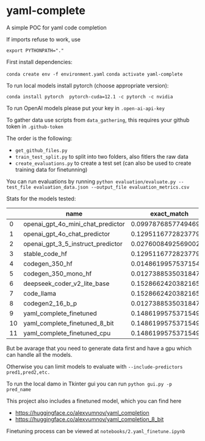 # yaml-complete
A simple POC for yaml code completion 


If imports refuse to work, use 

`export PYTHONPATH="."`

First install dependencies:

`conda create env -f environment.yaml`
`conda activate yaml-complete`

To run local models install pytorch (choose appropriate version):

`conda install pytorch  pytorch-cuda=12.1 -c pytorch -c nvidia`

To run OpenAI models please put your key in `.open-ai-api-key`

To gather data use scripts from `data_gathering`, this requires your github token in `.github-token`

The order is the following:
- `get_github_files.py`
- `train_test_split.py` to split into two folders, also fitlers the raw data
- `create_evaluations.py` to create a test set (can also be used to create training data for finetunning)

You can run evaluations by running 
`python evaluation/evaluate.py --test_file evaluation_data.json --output_file evaluation_metrics.csv`

Stats for the models tested:

|    | name                              | exact_match          | iou                 | legit_yaml         | average_latency (s) | average_cost ($)       |
|----|-----------------------------------|----------------------|---------------------|--------------------|---------------------|------------------------|
| 0  | openai_gpt_4o_mini_chat_predictor | 0.09978768577494693  | 0.25211440413702635 | 0.6645435244161358 | 0.5924776577392707  | 3.863885350318473e-05  |
| 1  | openai_gpt_4o_chat_predictor      | 0.12951167728237792  | 0.28123878199463853 | 0.6985138004246284 | 0.5847456784258476  | 0.0012565711252653937  |
| 2  | openai_gpt_3_5_instruct_predictor | 0.027600849256900213 | 0.10787349460881061 | 0.5456475583864119 | 0.6200108781235486  | 0.00037238747346072235 |
| 3  | stable_code_hf                    | 0.12951167728237792  | 0.19394219136990798 | 0.8089171974522293 | 0.24507619772747063 | 0.0                    |
| 4  | codegen_350_hf                    | 0.014861995753715499 | 0.06384083412811624 | 0.445859872611465  | 0.2998334885655948  | 0.0                    |
| 5  | codegen_350_mono_hf               | 0.012738853503184714 | 0.06143149847763767 | 0.4607218683651805 | 0.3199998213733584  | 0.0                    |
| 6  | deepseek_coder_v2_lite_base       | 0.15286624203821655  | 0.23311644761698475 | 0.89171974522293   | 0.8314042830416605  | 0.0                    |
| 7  | code_llama                        | 0.15286624203821655  | 0.2370654605983271  | 0.9044585987261147 | 0.3316897293058424  | 0.0                    |
| 8  | codegen2_16_b_p                   | 0.012738853503184714 | 0.060622706571818   | 0.4394904458598726 | 1.1037331518347349  | 0.0                    |
| 9  | yaml_complete_finetuned           | 0.14861995753715498  | 0.28872705647423663 | 0.8259023354564756 | 0.21932720429325306 | 0.0                    |
| 10 | yaml_complete_finetuned_8_bit     | 0.14861995753715498  | 0.29205720302416377 | 0.8301486199575372 | 0.592521419444155   | 0.0                    |
| 11 | yaml_complete_finetuned_cpu       | 0.14861995753715498  | 0.28872705647423663 | 0.8259023354564756 | 0.7195762605930337  | 0.0                    |


But be avarage that you need to generate data first and have a gpu which can handle all the models. 

Otherwise you can limit models to evaluate with `--include-predictors pred1,pred2,etc.`

To run the local damo in Tkinter gui you can run `python gui.py -p pred_name`

This project also includes a finetuned model, which you can find here 
- https://huggingface.co/alexvumnov/yaml_completion
- https://huggingface.co/alexvumnov/yaml_completion_8_bit

Finetuning process can be viewed at `notebooks/2.yaml_finetune.ipynb`